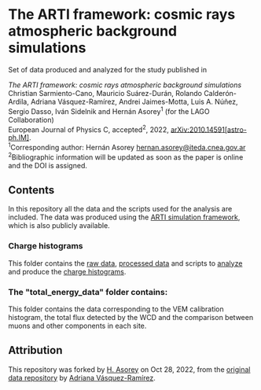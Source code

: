 #  The ARTI framework: cosmic rays atmospheric background simulations

Set of data produced and analyzed for the study published in

*The ARTI framework: cosmic rays atmospheric background simulations*\
Christian Sarmiento-Cano, Mauricio Suárez-Durán, Rolando Calderón-Ardila, Adriana Vásquez-Ramírez, Andrei Jaimes-Motta, Luis A. Núñez, Sergio Dasso, Iván Sidelnik and Hernán Asorey<sup>1</sup> (for the LAGO Collaboration)\
European Journal of Physics C, accepted<sup>2</sup>, 2022, [arXiv:2010.14591\[astro-ph.IM\]](https://arxiv.org/abs/2010.14591).\
<sup>1</sup>Corresponding author: Hernán Asorey [hernan.asorey@iteda.cnea.gov.ar](mailto:hernan.asorey@iteda.cnea.gov.ar)\
<sup>2</sup>Bibliographic information will be updated as soon as the paper is online and the DOI is assigned.

## Contents

In this repository all the data and the scripts used for the analysis are included. The data was produced using the [ARTI simulation framework](https://github.com/lagoproject/arti), which is also publicly available.

### Charge histograms

This folder contains the [raw data](charge_histograms/root), [processed data](charge_histograms/dat) and scripts to [analyze](charge_histograms/src) and produce the [charge histograms](charge_histograms/figures).

### The "total_energy_data" folder contains:

This folder contains the data corresponding to the VEM calibration histogram, the total flux detected by the WCD and the comparison between muons and other components in each site.

## Attribution

This repository was forked by [H. Asorey](@asoreyh) on Oct 28, 2022, from the [original data repository](https://github.com/adrianacvr/lago_results_geant4) by [Adriana Vásquez-Ramírez](@adrianacvr).